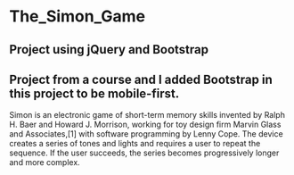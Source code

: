 # The_Simon_Game

## Project using jQuery and Bootstrap
## Project from a course and I added Bootstrap in this project to be mobile-first.



Simon is an electronic game of short-term memory skills invented by Ralph H. Baer and Howard J. Morrison, working for toy design firm Marvin Glass and Associates,[1] with software programming by Lenny Cope. The device creates a series of tones and lights and requires a user to repeat the sequence. If the user succeeds, the series becomes progressively longer and more complex.
